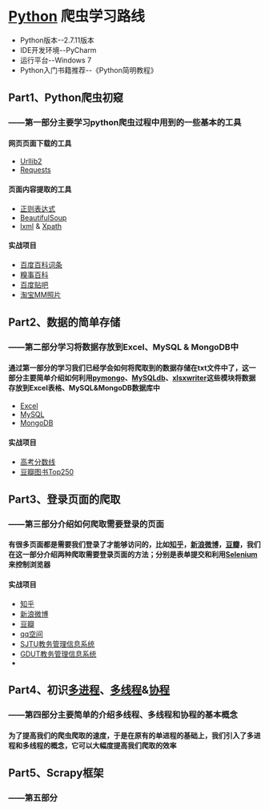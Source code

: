 # [Python](https://www.python.org/) 爬虫学习路线
* Python版本--2.7.11版本
* IDE开发环境--PyCharm
* 运行平台--Windows 7
* Python入门书籍推荐--《Python简明教程》

## Part1、Python爬虫初窥
### ——第一部分主要学习python爬虫过程中用到的一些基本的工具

#### 网页页面下载的工具
* [Urllib2](http://www.pythontab.com/html/2014/pythonhexinbiancheng_1128/928.html)
* [Requests](http://cn.python-requests.org/zh_CN/latest/)

#### 页面内容提取的工具
* [正则表达式](http://www.runoob.com/regexp/regexp-syntax.html)
* [BeautifulSoup](http://beautifulsoup.readthedocs.io/zh_CN/latest/)
* [lxml](http://lxml.de/index.html) & [Xpath](http://www.cnblogs.com/Loofah/archive/2012/05/10/2494036.html)

#### 实战项目
* [百度百科词条](http://baike.baidu.com/link?url=VKUmqgxu-6b4jGRoISesZ9YoB0JPlr1w76zO7CxAyXD-5QCXVnHCVSN0nMNeT95djAp-rSgud64fdZ3S4qSBZa)
* [糗事百科](http://www.qiushibaike.com/)
* [百度贴吧](http://tieba.baidu.com/)
* [淘宝MM照片](https://mm.taobao.com/json/request_top_list.htm?page=1)

## Part2、数据的简单存储
### ——第二部分学习将数据存放到Excel、MySQL & MongoDB中
#### 通过第一部分的学习我们已经学会如何将爬取到的数据存储在txt文件中了，这一部分主要简单介绍如何利用[pymongo](http://api.mongodb.com/python/current/)、[MySQLdb](http://mysql-python.sourceforge.net/MySQLdb.html)、[xlsxwriter](https://xlsxwriter.readthedocs.io/)这些模块将数据存放到Excel表格、MySQL&MongoDB数据库中
* [Excel](http://xlsxwriter.readthedocs.io/)
* [MySQL](http://www.runoob.com/python/python-mysql.html)
* [MongoDB](http://www.jianshu.com/p/5c4cd03d29ae)

#### 实战项目
* [高考分数线](http://gkcx.eol.cn/soudaxue/queryProvince.html?page)
* [豆瓣图书Top250](https://book.douban.com/top250?start=0)

## Part3、登录页面的爬取
### ——第三部分介绍如何爬取需要登录的页面
#### 有很多页面都是需要我们登录了才能够访问的，比如[知乎](https://www.zhihu.com/)，[新浪微博](http://weibo.com/?c=spr_web_sq_firefox_weibo_t001&sudaref=e.firefoxchina.cn&retcode=6102)，[豆瓣](https://www.douban.com/)，我们在这一部分介绍两种爬取需要登录页面的方法；分别是表单提交和利用[Selenium](http://docs.seleniumhq.org/)来控制浏览器

#### 实战项目
* [知乎](https://www.zhihu.com/)
* [新浪微博](http://weibo.com/?c=spr_web_sq_firefox_weibo_t001&sudaref=e.firefoxchina.cn&retcode=6102)
* [豆瓣](https://www.douban.com/)
* [qq空间](http://qzone.qq.com/)
* [SJTU教务管理信息系统](https://jaccount.sjtu.edu.cn/jaccount/jalogin?sid=jafinance20150602&returl=%43%46%75%44%51%77%4a%49%4e%5a%73%74%70%58%67%44%6a%71%43%43%49%38%57%53%71%59%42%43%76%58%58%53%52%67%56%43%46%31%53%31%44%6b%5a%59%39%41%65%6e%64%66%37%36%54%65%41%76%78%31%6f%68%4b%6f%79%2f%50%51%33%65%36%38%45%49%4f%46%47%45&se=%43%48%31%52%65%63%6c%48%6b%69%4a%72%2b%36%45%73%2f%68%78%49%46%56%76%35%79%57%4b%6f%76%6d%75%34%53%54%72%55%47%63%4a%32%31%55%78%39%43%49%2f%50%71%59%58%69%67%58%2b%4b%6a%45%41%44%64%64%47%4f%72%51%3d%3d&v=20120509)
* [GDUT教务管理信息系统](http://jwgldx.gdut.edu.cn/)
* 

## Part4、初识[多进程](http://blog.csdn.net/u011497904/article/details/44288771)、[多线程](http://www.jianshu.com/p/86b8e78c418a?search_token=4d8e9a843325f3abd4be64fb668ec7812f760bc1f9aa7b10431fa8966453a868)&[协程](http://www.jb51.net/article/88825.htm)
### ——第四部分主要简单的介绍多线程、多线程和协程的基本概念
#### 为了提高我们的爬虫爬取的速度，于是在原有的单进程的基础上，我们引入了多进程和多线程的概念，它可以大幅度提高我们爬取的效率

## Part5、Scrapy框架
### ——第五部分

